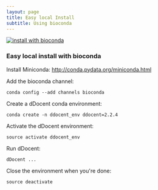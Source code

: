 ```yaml
---
layout: page
title: Easy local Install
subtitle: Using bioconda
---
```



[![install with bioconda](https://img.shields.io/badge/install%20with-bioconda-brightgreen.svg?style=flat-square)](http://bioconda.github.io/recipes/ddocent/README.html)

### Easy local install with bioconda

Install Miniconda: http://conda.pydata.org/miniconda.html

Add the bioconda channel:
```
conda config --add channels bioconda
```

Create a dDocent conda environment:
```
conda create -n ddocent_env ddocent=2.2.4
```

Activate the dDocent environment:
```
source activate ddocent_env
```

Run dDocent:
```
dDocent ...
```

Close the environment when you're done:
```
source deactivate
